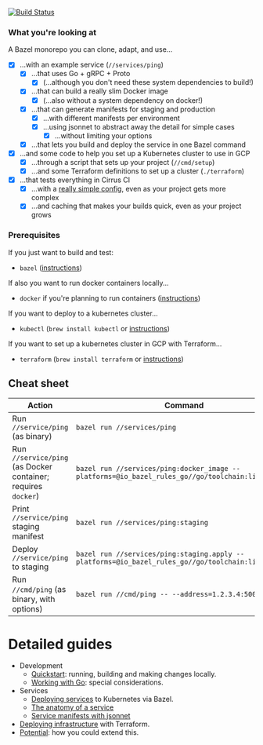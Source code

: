 [![Build Status](https://api.cirrus-ci.com/github/enginoid/monorepo-base.svg)](https://cirrus-ci.com/github/enginoid/monorepo-base)

### What you're looking at

A Bazel monorepo you can clone, adapt, and use...

  - [x] ...with an example service (`//services/ping`)
    - [x] ...that uses Go + gRPC + Proto
      - [x] (...although you don't need these system dependencies to build!)
    - [x] ...that can build a really slim Docker image
      - [x] (...also without a system dependency on docker!)
    - [x] ...that can generate manifests for staging and production
      - [x] ...with different manifests per environment
      - [x] ...using jsonnet to abstract away the detail for simple cases
        - [x] ...without limiting your options
    - [x] ...that lets you build and deploy the service in one Bazel command
  - [x] ...and some code to help you set up a Kubernetes cluster to use in GCP
    - [x] ...through a script that sets up your project (`//cmd/setup`)
    - [x] ...and some Terraform definitions to set up a cluster (`./terraform`)
  - [x] ...that tests everything in Cirrus CI
    - [x] ...with a [really simple config](./cirrus.yml), even as your project gets more complex
    - [x] ...and caching that makes your builds quick, even as your project grows

### Prerequisites

If you just want to build and test:
   * `bazel` ([instructions](https://docs.bazel.build/versions/master/install.html))

If also you want to run docker containers locally...
   * `docker` if you're planning to run containers ([instructions](https://docs.docker.com/get-docker/))

If you want to deploy to a kubernetes cluster...
   * `kubectl` (`brew install kubectl` or [instructions](https://kubernetes.io/docs/tasks/tools/install-kubectl/))
 
If you want to set up a kubernetes cluster in GCP with Terraform...
   * `terraform` (`brew install terraform` or [instructions](https://learn.hashicorp.com/terraform/getting-started/install.html#installing-terraform))

## Cheat sheet

| Action | Command |
| --- | --- |
| Run `//service/ping` (as binary) | `bazel run //services/ping` |
| Run `//service/ping` (as Docker container; requires `docker`) | `bazel run //services/ping:docker_image --platforms=@io_bazel_rules_go//go/toolchain:linux_amd64` |
| Print `//service/ping` staging manifest | `bazel run //services/ping:staging` |
| Deploy `//service/ping` to staging | `bazel run //services/ping:staging.apply --platforms=@io_bazel_rules_go//go/toolchain:linux_amd64` |
| Run `//cmd/ping` (as binary, with options) | `bazel run //cmd/ping -- --address=1.2.3.4:50051` |

# Detailed guides

 * Development
     * [Quickstart](./docs/development/quickstart.md): running, building and making changes locally.
     * [Working with Go](./docs/development/working-with-go.md): special considerations.
 * Services
     * [Deploying services](./docs/services/deploying.md) to Kubernetes via Bazel.
     * [The anatomy of a service](./docs/services/anatomy.md)
     * [Service manifests with jsonnet](./docs/services/manifests.md)
 * [Deploying infrastructure](./docs/deploying-infrastructure.md) with Terraform.
 * [Potential](./docs/potential.md): how you could extend this.



